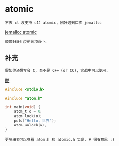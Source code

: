 # atomic

    不爽 cl 没支持 c11 atomic, 刚好遇到巨擘 jemalloc

[jemalloc atomic](https://github.com/jemalloc/jemalloc/blob/dev/include/jemalloc/internal/atomic.h)

    顺带封装并应用到项目中.

## 补充

    假如你还想写会 C, 而不是 C++ (or CC), 实战中可以使用.

[酷](https://i.y.qq.com/v8/playsong.html?songid=102954693&source=yqq#wechat_redirect)

```C
#include <stdio.h>

#include "atom.h"

int main(void) {
    atom_t o = 0;
    atom_lock(o);
    puts("Hello, 世界");
    atom_unlock(o);
}
```

    更多细节可以参看 atom.h 和 atomic.h 实现. 💗 很有意思 :)
 